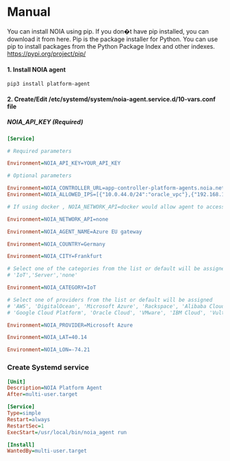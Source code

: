 # Manual
You can install NOIA using pip. If you don�t have pip installed, you can download it from here.
Pip is the package installer for Python. You can use pip to install packages from the Python Package Index and other indexes. https://pypi.org/project/pip/
#### 1. Install NOIA agent
`pip3 install platform-agent`
#### 2. Create/Edit /etc/systemd/system/noia-agent.service.d/10-vars.conf file 
##### NOIA_API_KEY (Required)
```ini
[Service]

# Required parameters

Environment=NOIA_API_KEY=YOUR_API_KEY

# Optional parameters

Environment=NOIA_CONTROLLER_URL=app-controller-platform-agents.noia.network
Environment=NOIA_ALLOWED_IPS=[{"10.0.44.0/24":"oracle_vpc"},{"192.168.111.2/32":"internal"}]

# If using docker , NOIA_NETWORK_API=docker would allow agent to access docker networks for information.

Environment=NOIA_NETWORK_API=none

Environment=NOIA_AGENT_NAME=Azure EU gateway

Environment=NOIA_COUNTRY=Germany

Environment=NOIA_CITY=Frankfurt

# Select one of the categories from the list or default will be assigned
# 'IoT','Server','none' 

Environment=NOIA_CATEGORY=IoT

# Select one of providers from the list or default will be assigned
# 'AWS', 'DigitalOcean', 'Microsoft Azure', 'Rackspace', 'Alibaba Cloud',
# 'Google Cloud Platform', 'Oracle Cloud', 'VMware', 'IBM Cloud', 'Vultr'.

Environment=NOIA_PROVIDER=Microsoft Azure

Environment=NOIA_LAT=40.14

Environment=NOIA_LON=-74.21
```
### Create Systemd service

```ini
[Unit]
Description=NOIA Platform Agent
After=multi-user.target

[Service]
Type=simple
Restart=always
RestartSec=1
ExecStart=/usr/local/bin/noia_agent run

[Install]
WantedBy=multi-user.target

```
